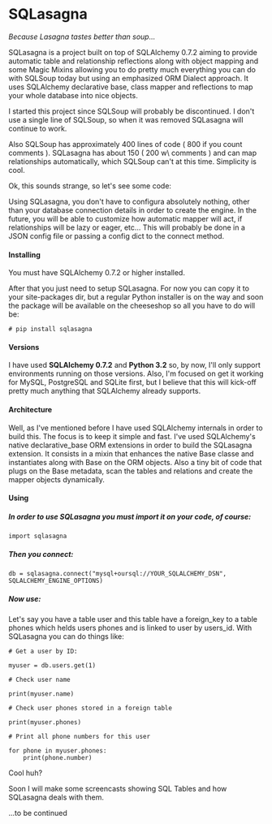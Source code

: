 # SQLasagna
*Because Lasagna tastes better than soup...*

SQLasagna is a project built on top of SQLAlchemy 0.7.2 aiming to provide automatic table and relationship reflections along with object mapping and some Magic Mixins allowing you to do pretty much everything you can do with SQLSoup today but using an emphasized ORM Dialect approach.
It uses SQLAlchemy declarative base, class mapper and reflections to map your whole database into nice objects.

I started this project since SQLSoup will probably be discontinued. I don't use a single line of SQLSoup, so when it was removed SQLasagna will continue to work.

Also SQLSoup has approximately 400 lines of code ( 800 if you count comments ). SQLasagna has about 150 ( 200 w\ comments ) and can map relationships automatically, which SQLSoup can't at this time. Simplicity is cool.


Ok, this sounds strange, so let's see some code:


Using SQLasagna, you don't have to configura absolutely nothing, other than your database connection details in order to create the engine.
In the future, you will be able to customize how automatic mapper will act, if relationships will be lazy or eager, etc... This will probably be done in a JSON config file or passing a config dict to the connect method.


#### Installing

You must have SQLAlchemy 0.7.2 or higher installed.

After that you just need to setup SQLasagna. For now you can copy it to your site-packages dir, but a regular Python installer is on the way and soon the package will be available on the cheeseshop so all you have to do will be:

    # pip install sqlasagna

#### Versions

I have used **SQLAlchemy 0.7.2** and **Python 3.2** so, by now, I'll only support environments running on those versions. Also, I'm focused on get it working for MySQL, PostgreSQL and SQLite first, but I believe that this will kick-off pretty much anything that SQLAlchemy already supports.

#### Architecture

Well, as I've mentioned before I have used SQLAlchemy internals in order to build this.
The focus is to keep it simple and fast.
I've used SQLAlchemy's native declarative_base ORM extensions in order to build the SQLasagna extension. It consists in a mixin that enhances the native Base classe and instantiates along with Base on the ORM objects. Also a tiny bit of code that plugs on the Base metadata, scan the tables and relations and create the mapper objects dynamically.

#### Using


##### In order to use SQLasagna you must import it on your code, of course:

    import sqlasagna
    
##### Then you connect:

    db = sqlasagna.connect("mysql+oursql://YOUR_SQLALCHEMY_DSN", SQLALCHEMY_ENGINE_OPTIONS)
    
##### Now use:

Let's say you have a table user and this table have a foreign_key to a table phones which helds users phones and is linked to user by users_id.
With SQLasagna you can do things like:

    # Get a user by ID:
    
    myuser = db.users.get(1)
    
    # Check user name
    
    print(myuser.name)
    
    # Check user phones stored in a foreign table
    
    print(myuser.phones)
    
    # Print all phone numbers for this user
    
    for phone in myuser.phones:
        print(phone.number)
        
    
Cool huh?

Soon I will make some screencasts showing SQL Tables and how SQLasagna deals with them.


...to be continued